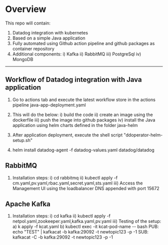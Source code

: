 # Overview
This repo will contain:
1. Datadog integration with kubernetes 
2. Based on a simple Java application
3. Fully automated using Github action pipeline and github packages as container repository
4. Additional components:
   i) Kafka
   ii) RabbitMQ
   iii) PostgreSql
   iv) MongoDB
___________________________________________________________________
## Workflow of Datadog integration with Java application
1. Go to actions tab and execute the latest workflow store in the actions pipeline java-app-deployment.yaml
2. This will do the below:
    i) build the code
    ii) create an image using the dockerfile 
    iii) push the image into github packages 
    iv) install the Java application using helm charts defined in the folder java-helm
3. After application deployment, execute the shell script "ddoperator-helm-setup.sh"

5. helm install datadog-agent -f datadog-values.yaml datadog/datadog

## RabbitMQ
1. Installation steps:
i) cd rabbitmq
ii) kubectl apply -f cm.yaml,pv.yaml,rbac.yaml,secret.yaml,sts.yaml
iii) Access the Management UI using the loadbalancer DNS appended with port 15672

## Apache Kafka
1. Installation steps:
i) cd kafka
ii) kubectl apply -f netpol.yaml,zookeeper.yaml,kafka.yaml,pv.yaml
iii) Testing of the setup:
a) k apply -f kcat.yaml
b)  kubectl exec -it kcat-pod-name -- bash
PUB:
echo "TEST" | kafkacat -b kafka:29092 -t newtopic123 -p -1
SUB:
kafkacat -C -b kafka:29092 -t newtopic123 -p -1


